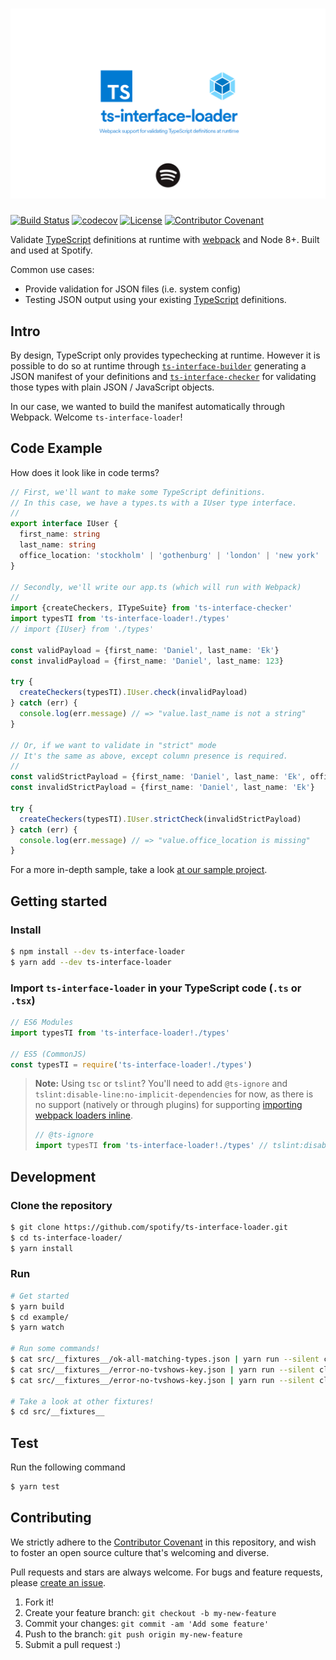<!-- @format -->

# ![ts-interface-loader](ts-interface-loader.png)

[![Build Status](https://travis-ci.com/spotify/ts-interface-loader.svg?token=cxZig2qbFB3Zs4c6mz2i&branch=master)](https://travis-ci.com/spotify/ts-interface-loader)
[![codecov](https://codecov.io/gh/spotify/ts-interface-loader/branch/master/graph/badge.svg?token=RrklEhKL1j)](https://codecov.io/gh/spotify/ts-interface-loader)
[![License](https://img.shields.io/github/license/spotify/ts-interface-loader.svg)](../LICENSE.md)
[![Contributor Covenant](https://img.shields.io/badge/Contributor%20Covenant-v1.4%20adopted-ff69b4.svg)](../CODE-OF-CONDUCT.md)

Validate [TypeScript] definitions at runtime with [webpack] and Node 8+. Built and used at Spotify.

Common use cases:

- Provide validation for JSON files (i.e. system config)
- Testing JSON output using your existing [TypeScript] definitions.

## Intro

By design, TypeScript only provides typechecking at runtime. However it is possible to do so at runtime through [`ts-interface-builder`][ts-interface-builder] generating a JSON manifest of your definitions and [`ts-interface-checker`][ts-interface-checker] for validating those types with plain JSON / JavaScript objects.

In our case, we wanted to build the manifest automatically through Webpack. Welcome `ts-interface-loader`!

## Code Example

How does it look like in code terms?

```ts
// First, we'll want to make some TypeScript definitions.
// In this case, we have a types.ts with a IUser type interface.
//
export interface IUser {
  first_name: string
  last_name: string
  office_location: 'stockholm' | 'gothenburg' | 'london' | 'new york' | 'boston'
}

// Secondly, we'll write our app.ts (which will run with Webpack)
//
import {createCheckers, ITypeSuite} from 'ts-interface-checker'
import typesTI from 'ts-interface-loader!./types'
// import {IUser} from './types'

const validPayload = {first_name: 'Daniel', last_name: 'Ek'}
const invalidPayload = {first_name: 'Daniel', last_name: 123}

try {
  createCheckers(typesTI).IUser.check(invalidPayload)
} catch (err) {
  console.log(err.message) // => "value.last_name is not a string"
}

// Or, if we want to validate in "strict" mode
// It's the same as above, except column presence is required.
//
const validStrictPayload = {first_name: 'Daniel', last_name: 'Ek', office_location: 'stockholm'}
const invalidStrictPayload = {first_name: 'Daniel', last_name: 'Ek'}

try {
  createCheckers(typesTI).IUser.strictCheck(invalidStrictPayload)
} catch (err) {
  console.log(err.message) // => "value.office_location is missing"
}
```

For a more in-depth sample, take a look [at our sample project](../example).

## Getting started

### Install

```bash
$ npm install --dev ts-interface-loader
$ yarn add --dev ts-interface-loader
```

### Import `ts-interface-loader` in your TypeScript code (`.ts` or `.tsx`)

```js
// ES6 Modules
import typesTI from 'ts-interface-loader!./types'

// ES5 (CommonJS)
const typesTI = require('ts-interface-loader!./types')
```

> **Note:** Using `tsc` or `tslint`? You'll need to add `@ts-ignore` and `tslint:disable-line:no-implicit-dependencies` for now, as there is no support (natively or through plugins) for supporting [importing webpack loaders inline](https://webpack.js.org/concepts/loaders/#inline).
>
> ```js
> // @ts-ignore
> import typesTI from 'ts-interface-loader!./types' // tslint:disable-line
> ```

## Development

### Clone the repository

```bash
$ git clone https://github.com/spotify/ts-interface-loader.git
$ cd ts-interface-loader/
$ yarn install
```

### Run

```bash
# Get started
$ yarn build
$ cd example/
$ yarn watch

# Run some commands!
$ cat src/__fixtures__/ok-all-matching-types.json | yarn run --silent cli | jq '.manifestJson'
$ cat src/__fixtures__/error-no-tvshows-key.json | yarn run --silent cli | jq '.manifestValidator'
$ cat src/__fixtures__/error-no-tvshows-key.json | yarn run --silent cli | jq '.manifestStrictValidator'

# Take a look at other fixtures!
$ cd src/__fixtures__
```

## Test

Run the following command

```bash
$ yarn test
```

## Contributing

We strictly adhere to the [Contributor Covenant](../CODE-OF-CONDUCT.md) in this repository, and wish to foster an open source culture that's welcoming and diverse.

Pull requests and stars are always welcome. For bugs and feature requests, please [create an issue](https://github.com/spotify/ts-interface-loader/issues?q=is%3Aissue+is%3Aopen+sort%3Aupdated-desc).

1. Fork it!
1. Create your feature branch: `git checkout -b my-new-feature`
1. Commit your changes: `git commit -am 'Add some feature'`
1. Push to the branch: `git push origin my-new-feature`
1. Submit a pull request :)

[typescript]: https://www.typescriptlang.org/
[webpack]: https://webpack.js.org
[ts-interface-builder]: https://github.com/gristlabs/ts-interface-builder
[ts-interface-checker]: https://github.com/gristlabs/ts-interface-checker
